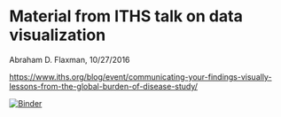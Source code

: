 # Material from ITHS talk on data visualization

Abraham D. Flaxman, 10/27/2016

https://www.iths.org/blog/event/communicating-your-findings-visually-lessons-from-the-global-burden-of-disease-study/

[![Binder](http://mybinder.org/badge.svg)](http://mybinder.org/repo/aflaxman/iths-communicating-results-visually)


